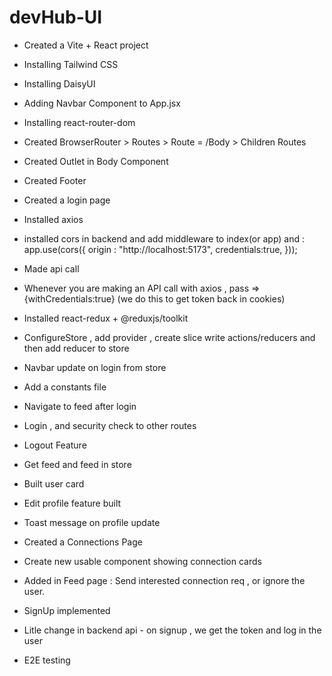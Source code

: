 # devHub-UI

 - Created a Vite + React project
 - Installing Tailwind CSS
 - Installing DaisyUI
 - Adding Navbar Component to App.jsx
 - Installing react-router-dom
 - Created BrowserRouter > Routes > Route = /Body  > Children Routes
 - Created Outlet in Body Component
 - Created Footer

 - Created a login page
 - Installed axios
 - installed cors in backend and add middleware to index(or app) and : 
 app.use(cors({
    origin : "http://localhost:5173",
    credentials:true,
}));
- Made api  call
- Whenever you are making an API call with axios , pass => {withCredentials:true} (we do this to get token back in cookies)


- Installed react-redux + @reduxjs/toolkit
- ConfigureStore  , add provider , create slice write actions/reducers and then add reducer to store
- Navbar update on login from store
- Add a constants file
- Navigate to feed after login
- Login , and security check to other routes
- Logout Feature
- Get feed and feed in store
- Built user card
- Edit profile feature built
- Toast message on profile update

- Created a Connections Page
- Create new usable component showing connection cards

- Added in Feed page :  Send interested connection req , or ignore the user.
- SignUp implemented
- Litle change in backend api - on signup , we get the token and log in the user
- E2E testing


